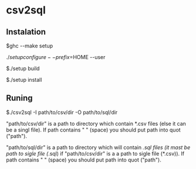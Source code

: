 csv2sql
======

Instalation
-----------

$ghc --make setup

$./setup configure --prefix=$HOME --user

$./setup build

$./setup install

Runing
------

$./csv2sql -I path/to/csv/dir -O path/to/sql/dir

"path/to/csv/dir" is a path to directory which contain *.csv files (else it can be a singl file). If path contains " " (space) you should put path into quot ("path").

"path/to/sql/dir" is a path to directory which will contain *.sql files (it mast be path to sigle file (*.sql) if "path/to/csv/dir" is a a path to sigle file (*.csv)). If path contains " " (space) you should put path into quot ("path").